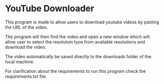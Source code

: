 # YouTube Downloader

This program is made to allow users to download youtube videos by pasting the URL of the video.

The program will then find the video and open a new window which will allow user to select the resolutoin tyoe from available resolutions and download the video.

The video automatically be saved directly to the downloads folder of the local machine.

For clarification about the requirements to run this program check the requirements.txt file.